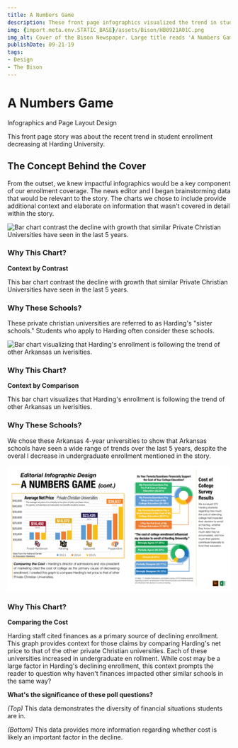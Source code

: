 ```yaml
---
title: A Numbers Game
description: These front page infographics visualized the trend in student enrollment decreasing at Harding University.
img: {import.meta.env.STATIC_BASE}/assets/Bison/HB0921A01C.png
img_alt: Cover of the Bison Newspaper. Large title reads 'A Numbers Game' above a graph displaying declining student enrollment rates.
publishDate: 09-21-19
tags:
- Design
- The Bison
---
```


# A Numbers Game

Infographics and Page Layout Design

This front page story was about the recent trend in student enrollment decreasing at Harding University.

## The Concept Behind the Cover

From the outset, we knew impactful infographics would be a key component of our enrollment coverage. The news editor and I began brainstorming data that would be relevant to the story. The charts we chose to include provide additional context and elaborate on information that wasn't covered in detail within the story.

![Bar chart contrast the decline with growth that similar Private Christian Universities have seen in the last 5 years.](<./assets/Bison/Numbers Game Chart 1.png>)

### Why This Chart?

**Context by Contrast**

This bar chart contrast the decline with growth that similar Private Christian Universities have seen in the last 5 years.

### Why These Schools?

These private christian universities are referred to as Harding's "sister schools." Students who apply to Harding often consider these schools.

![Bar chart visualizing that Harding's enrollment is following the trend of other Arkansas un iverisities.](<./assets/Bison/Numbers Game Chart 2.png>)

### Why This Chart?

**Context by Comparison**

This bar chart visualizes that Harding's enrollment is following the trend of other Arkansas un iverisities.

### Why These Schools?

We chose these Arkansas 4-year universities to show that Arkansas schools have seen a wide range of trends over the last 5 years, despite the overal l decrease in undergraduate enrollment mentioned in the story.

![Bar chart comparing the average yearly net price of private Christian universities.](<../../../public/assets/Bison/Numbers Game Infographics2.png>)

### Why This Chart? 

**Comparing the Cost** 

Harding staff cited finances as a primary source of declining enrollment. This graph provides context for those claims by comparing Harding's net price to that of the other private Christian universities. Each of these universities increased in undergraduate en rollment. While cost may be a large factor in Harding's declining enrollment, this context prompts the reader to question why haven't finances impacted other similar schools in the same way?

**What's the significance of these poll questions?**

_(Top)_ This data demonstrates the diversity of financial situations students are in. 

_(Bottom)_ This data provides more information regarding whether cost is likely an important factor in the decline. 
